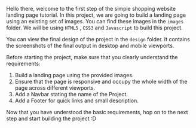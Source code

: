 Hello there, welcome to the first step of the simple shopping website landing page tutorial. In this project, we are going to build a landing page using an existing set of images. You can find these images in the `images` folder. We will be using  `HTML5` , `CSS3` and `Javascript` to build this project.

You can view the final design of the project in the `design` folder. It contains the screenshots of the final output in desktop and mobile viewports.

Before starting the project, make sure that you clearly understand the requirements:

1. Build a landing page using the provided images.
2. Ensure that the page is responsive and occupy the whole width of the page across different viewports.
3. Add a Navbar stating the name of the Project.
4. Add a Footer for quick links and small description.

Now that you have understood the basic requirements, hop on to the next step and start building the project :D
